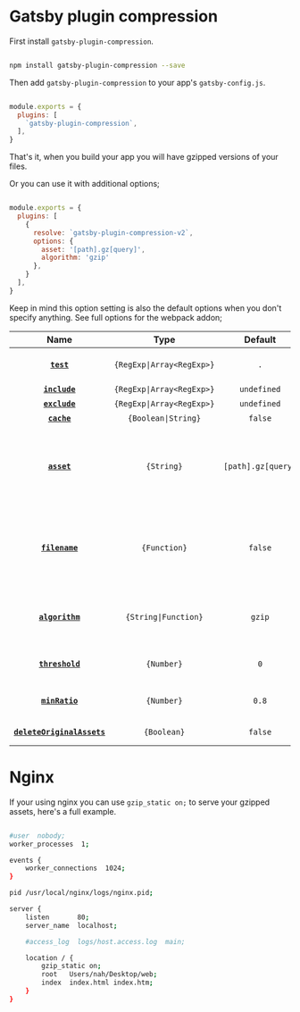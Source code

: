 # Gatsby plugin compression

First install `gatsby-plugin-compression`.

```bash

npm install gatsby-plugin-compression --save

```

Then add `gatsby-plugin-compression` to your app's `gatsby-config.js`.

```javascript

module.exports = {
  plugins: [
    `gatsby-plugin-compression`,
  ],
}

```

That's it, when you build your app you will have gzipped versions of your files.

Or you can use it with additional options;

```javascript

module.exports = {
  plugins: [
    {
      resolve: `gatsby-plugin-compression-v2`,
      options: {
        asset: '[path].gz[query]',
        algorithm: 'gzip'
      },
    }
  ],
}

```

Keep in mind this option setting is also the default options when you don't specify anything. See full options for the webpack addon;


|Name|Type|Default|Description|
|:--:|:--:|:-----:|:----------|
|**[`test`](#test)**|`{RegExp\|Array<RegExp>}`|`.`|All assets matching this `{RegExp\|Array<RegExp>}` are processed|
|**[`include`](#include)**|`{RegExp\|Array<RegExp>}`|`undefined`|Files to `include`|
|**[`exclude`](#exclude)**|`{RegExp\|Array<RegExp>}`|`undefined`|Files to `exclude`|
|**[`cache`](#cache)**|`{Boolean\|String}`|`false`|Enable file caching|
|**[`asset`](#asset)**|`{String}`|`[path].gz[query]`|The target asset name. `[file]` is replaced with the original asset. `[path]` is replaced with the path of the original asset and `[query]` with the query|
|**[`filename`](#filename)**|`{Function}`|`false`|A `{Function}` `(asset) => asset` which receives the asset name (after processing `asset` option) and returns the new asset name|
|**[`algorithm`](#algorithm)**|`{String\|Function}`|`gzip`|Can be `(buffer, cb) => cb(buffer)` or if a `{String}` is used the algorithm is taken from `zlib`|
|**[`threshold`](#threshold)**|`{Number}`|`0`|Only assets bigger than this size are processed. In bytes.|
|**[`minRatio`](#minratio)**|`{Number}`|`0.8`|Only assets that compress better than this ratio are processed|
|**[`deleteOriginalAssets`](#deleteoriginalassets)**|`{Boolean}`|`false`|Whether to delete the original assets or not|



# Nginx

If your using nginx you can use `gzip_static on;` to serve your gzipped assets, here's a full example.

```bash

#user  nobody;
worker_processes  1;

events {
    worker_connections  1024;
}

pid /usr/local/nginx/logs/nginx.pid;

server {
    listen       80;
    server_name  localhost;

    #access_log  logs/host.access.log  main;

    location / {
        gzip_static on;
        root   Users/nah/Desktop/web;
        index  index.html index.htm;
    }
}

```
